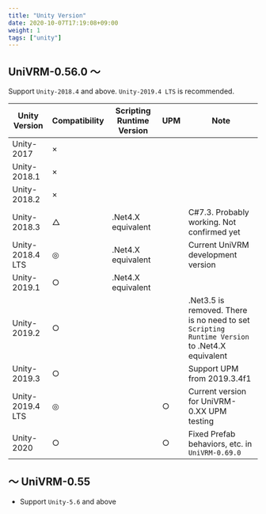 ```yaml
---
title: "Unity Version"
date: 2020-10-07T17:19:08+09:00
weight: 1
tags: ["unity"]
---
```


## UniVRM-0.56.0 ～

Support `Unity-2018.4` and above. `Unity-2019.4 LTS` is recommended.

| Unity Version    | Compatibility | Scripting Runtime Version | UPM | Note |
|------------------|---------------|---------------------------|-----|------|
| Unity-2017       | ×             |                           |     |      |
| Unity-2018.1     | ×             |                           |     |      |
| Unity-2018.2     | ×             |                           |     |      |
| Unity-2018.3     | △            | .Net4.X equivalent        |     | C#7.3. Probably working. Not confirmed yet |
| Unity-2018.4 LTS | ◎            | .Net4.X equivalent        |     | Current UniVRM development version |
| Unity-2019.1     | ○             | .Net4.X equivalent        |     |      |
| Unity-2019.2     | ○             |                           |     | .Net3.5 is removed. There is no need to set  `Scripting Runtime Version` to .Net4.X equivalent |
| Unity-2019.3     | ○            |                            |     | Support UPM from 2019.3.4f1 |
| Unity-2019.4 LTS | ◎            |                           | ○    | Current version for UniVRM-0.XX UPM testing |
| Unity-2020       | ○            |                            | ○   | Fixed Prefab behaviors, etc. in `UniVRM-0.69.0` |

## ～ UniVRM-0.55

* Support `Unity-5.6` and above

